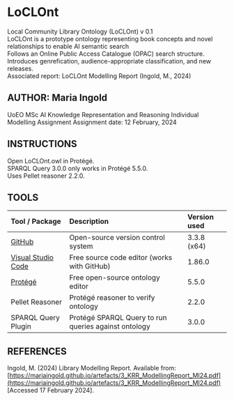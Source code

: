 # LoCLOnt

Local Community Library Ontology (LoCLOnt) v 0.1  
LoCLOnt is a prototype ontology representing book concepts and novel relationships to enable AI semantic search  
Follows an Online Public Access Catalogue (OPAC) search structure.  
Introduces genrefication, audience-appropriate classification, and new releases.  
Associated report: LoCLOnt Modelling Report (Ingold, M., 2024)  

## AUTHOR: Maria Ingold

UoEO MSc AI Knowledge Representation and Reasoning Individual Modelling Assignment
Assignment date: 12 February, 2024  

## INSTRUCTIONS

Open LoCLOnt.owl in Protégé.  
SPARQL Query 3.0.0 only works in Protégé 5.5.0.  
Uses Pellet reasoner 2.2.0.  

## TOOLS

| Tool / Package                                            | Description                                          | Version used |
|:----------------------------------------------------------|:-----------------------------------------------------|:-------------|
| [GitHub](https://github.com/)                             | Open-source version control system                   | 3.3.8 (x64)  |
| [Visual Studio Code](https://code.visualstudio.com/)      | Free source code editor (works with GitHub)          | 1.86.0       |
| [Protégé](https://protege.stanford.edu/)                  | Free open-source ontology editor                     | 5.5.0        |
| Pellet Reasoner                                           | Protégé reasoner to verify ontology                  | 2.2.0        |
| SPARQL Query Plugin                                       | Protégé SPARQL Query to run queries against ontology | 3.0.0        |

## REFERENCES

Ingold, M. (2024) Library Modelling Report. Available from: [https://mariaingold.github.io/artefacts/3_KRR_ModellingReport_MI24.pdf](https://mariaingold.github.io/artefacts/3_KRR_ModellingReport_MI24.pdf) [Accessed 17 February 2024].
